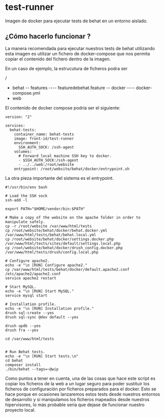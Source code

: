 # test-runner
Imagen de docker para ejecutar tests de behat en un entorno aislado.

## ¿Cómo hacerlo funcionar ?
La manera recomendada para ejecutar nuestros tests de behat utilizando esta imagen es utilizar un fichero de docker-compose que nos permita copiar el contenido del fichero dentro de la imagen.

En un caso de ejemplo, la estrucutura de ficheros podra ser

/
- behat
-- features
---- featuredebehat.feature
-- docker
---- docker-compose.yml
- web

El contenido de docker compose podría ser el siguiente:

```
version: "2"

services:
  behat-tests:
    container_name: behat-tests
    image: front-id/test-runner
    environment:
      SSH_AUTH_SOCK: /ssh-agent
    volumes:
      # Forward local machine SSH key to docker.
      - $SSH_AUTH_SOCK:/ssh-agent
      - ../../web:/root/website
    entrypoint: /root/website/behat/docker/entrypoint.sh
```

La otra pieza importante del sistema es el entrypoint.

```
#!/usr/bin/env bash

# Load the SSH sock
ssh-add -l

export PATH="$HOME/vendor/bin:$PATH"

# Make a copy of the website on the apache folder in order to manipulate safely.
cp -r /root/website /var/www/html/tests
cp /root/website/behat/docker/behat.docker.yml /var/www/html/tests/behat/behat.local.yml
cp /root/website/behat/docker/settings.docker.php /var/www/html/tests/sites/default/settings.local.php
cp /root/website/behat/docker/drush_config.docker.php /var/www/html/tests/drush/config.local.php

# Configure apache2.
echo -e "\n [RUN] Configure apache2."
cp /var/www/html/tests/behat/docker/default.apache2.conf /etc/apache2/apache2.conf
service apache2 restart

# Start MySQL.
echo -e "\n [RUN] Start MySQL."
service mysql start

# Installation profile.
echo -e "\n [RUN] Installation profile."
drush sql-create --yes
drush sql-sync @dev default --yes

drush updb --yes
drush fra --yes

cd /var/www/html/tests


# Run Behat tests.
echo -e "\n [RUN] Start tests.\n"
cd behat
composer install
./bin/behat --tags=~@wip
```
Como puntos a tener en cuenta, una de las cosas que hace este script es copiar los ficheros de la web a un lugar seguro para poder sustituir los ficheros de configuración por ficheros preparados para el docker. Esto se hace porque en ocasiones lanzaremos estos tests desde nuestros entornos de desarrollo y si manipulamos los ficheros mapeados desde nuestros hipervisores, lo más probable sería que dejase de funcionar nuestro proyecto local.

